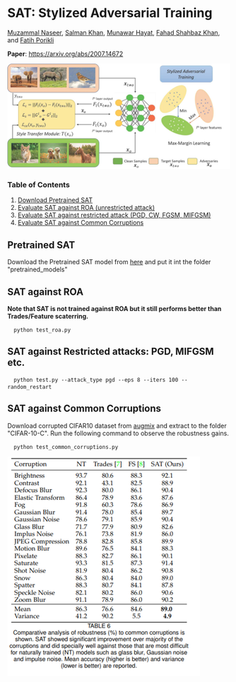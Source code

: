 # SAT: Stylized Adversarial Training

[Muzammal Naseer](https://scholar.google.ch/citations?user=tM9xKA8AAAAJ&hl=en), [Salman Khan](https://scholar.google.com/citations?user=M59O9lkAAAAJ&hl=en), [Munawar Hayat](https://scholar.google.ch/citations?user=Mx8MbWYAAAAJ&hl=en&oi=ao), [Fahad Shahbaz Khan](https://scholar.google.ch/citations?user=zvaeYnUAAAAJ&hl=en&oi=ao), and [Fatih Porikli](https://scholar.google.com/citations?user=VpB8NZ8AAAAJ&hl=en)

**Paper**: https://arxiv.org/abs/2007.14672

![Learning Algo](/assests/method_fig.jpg)


### Table of Contents  
1) [Download Pretrained SAT](#Download-Pretrained-SAT)
1) [Evaluate SAT against ROA (unrestricted attack)](#Evaluate-SAT-against-ROA)
2) [Evaluate SAT against restricted attack (PGD, CW, FGSM, MIFGSM)](#Evaluate-SAT-against-restricted-attack ) 
3) [Evaluate SAT against Common Corruptions](#Evaluate-SAT-against-Common-Corruptions)


## Pretrained SAT

Download the Pretrained SAT model from [here](https://drive.google.com/file/d/1wbCaKW0S8aK0BC0knpnxE_A9YfYQFW91/view?usp=sharing) and put it int the folder "pretrained_models"

## SAT against ROA

**Note that SAT is not trained against ROA but it still performs better than Trades/Feature scaterring.**

```
  python test_roa.py 
```


## SAT against Restricted attacks: PGD, MIFGSM etc.
```
  python test.py --attack_type pgd --eps 8 --iters 100 --random_restart
```

## SAT against Common Corruptions
Download corrupted CIFAR10 dataset from [augmix](https://github.com/google-research/augmix) and extract to the folder "CIFAR-10-C". Run the following command to observe the robustness gains.

```
  python test_common_corruptions.py 
```
![Results](/assests/robustness_against_common_corruptions.png)
